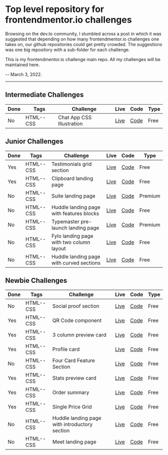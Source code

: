 # Top level repository for frontendmentor.io challenges

Browsing on the dev.to community, I stumbled across a post in which it was suggested that depending on how many frontendmentor.io challenges one takes on, our github repositories could get pretty crowded. The suggestions was one big repository with a sub-folder for each challenge.

This is my frontendmentor.io challenge main repo. All my challenges will be maintained here.

-- March 3, 2022.

---
## Intermediate Challenges


| Done | Tags  | Challenge | Live|  Code|  Type| 
| ---- | --- | -- |  -- | --  |  -- |
| No | HTML--CSS | Chat App CSS Illustration | [Live](https://fyrfli.github.io/frontendmentor-challenges/chat-app-css-illustration) | [Code](https://github.com/fyrfli/frontendmentor-challenges/tree/master/chat-app-css-illustration) | Free |

## Junior Challenges

| Done | Tags  | Challenge | Live|  Code|  Type| 
| ---- | --- | -- |  -- | --  |  -- |
| Yes | HTML--CSS     | Testimonials grid section  | [Live](https://fyrfli.github.io/frontendmentor-challenges/testimonials-grid) | [Code](https://github.com/fyrfli/frontendmentor-challenges/tree/master/testimonials-grid) |Free|
| Yes | HTML--CSS | Clipboard landing page | [Live](https://fyrfli.github.io/frontendmentor-challenges/clipboard-landing-page/) | [Code](https://github.com/fyrfli/frontendmentor-challenges/tree/master/clipboard-landing-page)| Free |
 No | HTML--CSS | Suite landing page | [Live](https://fyrfli.github.io/frontendmentor-challenges/suite-landing-page/) | [Code](https://github.com/fyrfli/frontendmentor-challenges/tree/master/suite-landing-page)| Premium |
| No | HTML--CSS | Huddle landing page with features blocks | [Live](https://fyrfli.github.io/frontendmentor-challenges/huddle-landing-page-feature-blocks/) | [Code](https://github.com/fyrfli/frontendmentor-challenges/tree/master/master/huddle-landing-page-feature-blocks)| Free |
| No | HTML--CSS | Typemaster pre-launch landing page | [Live](https://fyrfli.github.io/frontendmentor-challenges/typemaster-pre-launch-landing-page/) | [Code](https://github.com/fyrfli/frontendmentor-challenges/tree/master/master/typemaster-pre-launch-landing-page)| Premium |
| No | HTML--CSS | Fylo landing page with two column layout | [Live](https://fyrfli.github.io/frontendmentor-challenges/fylo-landing-page/) | [Code](https://github.com/fyrfli/frontendmentor-challenges/tree/master/master/fylo-landing-page)| Free |
| No | HTML--CSS | Huddle landing page with curved sections | [Live](https://fyrfli.github.io/frontendmentor-challenges/huddle-landing-page-with-curved-sections/) | [Code](https://github.com/fyrfli/frontendmentor-challenges/tree/master/master/huddle-landing-page-with-curved-sections)| Free |

## Newbie Challenges

| Done| Tags  | Challenge | Live|  Code|  Type| 
| ---- | --- | -- |  -- | --  |  -- |
| No | HTML--CSS     | Social proof section  | [Live](https://fyrfli.github.io/frontendmentor-challenges/social-proof-section/) | [Code](https://github.com/fyrfli/frontendmentor-challenges/tree/master/social-proof-section)| Free |
| Yes | HTML--CSS | QR Code component | [Live](https://fyrfli.github.io/frontendmentor-challenges/qr-code) | [Code](https://github.com/fyrfli/frontendmentor-challenges/tree/master/qr-code)| Free |
| Yes | HTML--CSS | 3 column preview card | [Live](https://fyrfli.github.io/frontendmentor-challenges/3-col-preview-card) | [Code](https://github.com/fyrfli/frontendmentor-challenges/tree/master/3-col-preview-card)| Free |
| Yes | HTML--CSS | Profile card | [Live](https://fyrfli.github.io/frontendmentor-challenges/profile-card) | [Code](https://github.com/fyrfli/frontendmentor-challenges/tree/master/profile-card) | Free |
| No | HTML--CSS | Four Card Feature Section | [Live](https://fyrfli.github.io/frontendmentor-challenges/four-card-feature-section) | [Code](https://github.com/fyrfli/frontendmentor-challenges/tree/master/four-card-feature-section)| Free |
| Yes | HTML--CSS | Stats preview card | [Live](https://fyrfli.github.io/frontendmentor-challenges/stats-preview-card) | [Code](https://github.com/fyrfli/frontendmentor-challenges/tree/master/stats-preview-card)| Free |
| Yes | HTML--CSS | Order summary | [Live](https://fyrfli.github.io/frontendmentor-challenges/order-summary) | [Code](https://github.com/fyrfli/frontendmentor-challenges/tree/master/order-summary)| Free |
| Yes | HTML--CSS | Single Price Grid | [Live](https://fyrfli.github.io/frontendmentor-challenges/single-price-grid) | [Code](https://github.com/fyrfli/frontendmentor-challenges/tree/master/simgle-price-grid)| Free |
| No | HTML--CSS | Huddle landing page with introductory section | [Live](https://fyrfli.github.io/frontendmentor-challenges/huddle-landing-page-with-single-introductory-section/) | [Code](https://github.com/fyrfli/frontendmentor-challenges/tree/master/master/huddle-landing-page-with-single-introductory-section)| Free |
| No | HTML--CSS | Meet landing page | [Live](https://fyrfli.github.io/frontendmentor-challenges/meet-landing-page/) | [Code](https://github.com/fyrfli/frontendmentor-challenges/tree/master/master/meet-landing-page)| Free |